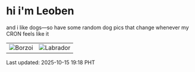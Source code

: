 # hi i'm Leoben

and i like dogs—so have some random dog pics that change whenever my CRON feels like it

|  |  |
|--------|----------|
| ![Borzoi](https://random-dog-vercel.vercel.app/api/random-borzoi?v=1760527121) | ![Labrador](https://random-dog-vercel.vercel.app/api/random-labrador?v=1760527121) |

Last updated: 2025-10-15 19:18 PHT
